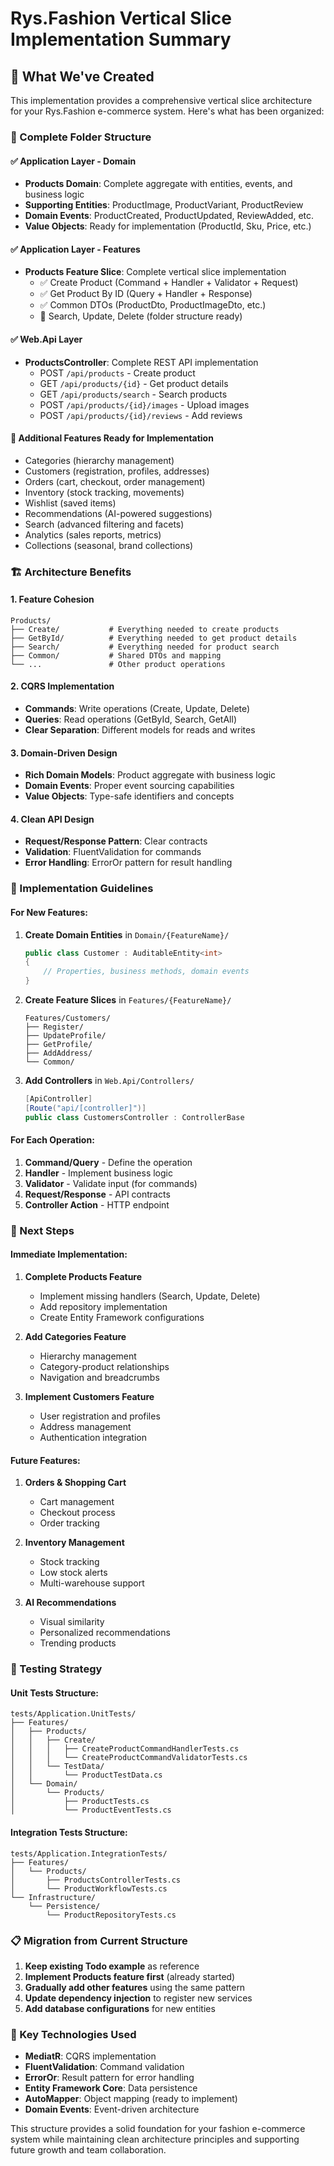 # Rys.Fashion Vertical Slice Implementation Summary

## 🎯 What We've Created

This implementation provides a comprehensive vertical slice architecture for your Rys.Fashion e-commerce system. Here's what has been organized:

### 📁 Complete Folder Structure

#### ✅ **Application Layer - Domain**
- **Products Domain**: Complete aggregate with entities, events, and business logic
- **Supporting Entities**: ProductImage, ProductVariant, ProductReview
- **Domain Events**: ProductCreated, ProductUpdated, ReviewAdded, etc.
- **Value Objects**: Ready for implementation (ProductId, Sku, Price, etc.)

#### ✅ **Application Layer - Features**
- **Products Feature Slice**: Complete vertical slice implementation
  - ✅ Create Product (Command + Handler + Validator + Request)
  - ✅ Get Product By ID (Query + Handler + Response)
  - ✅ Common DTOs (ProductDto, ProductImageDto, etc.)
  - 🔄 Search, Update, Delete (folder structure ready)

#### ✅ **Web.Api Layer**
- **ProductsController**: Complete REST API implementation
  - POST `/api/products` - Create product
  - GET `/api/products/{id}` - Get product details
  - GET `/api/products/search` - Search products
  - POST `/api/products/{id}/images` - Upload images
  - POST `/api/products/{id}/reviews` - Add reviews

#### 🔄 **Additional Features Ready for Implementation**
- Categories (hierarchy management)
- Customers (registration, profiles, addresses)
- Orders (cart, checkout, order management)
- Inventory (stock tracking, movements)
- Wishlist (saved items)
- Recommendations (AI-powered suggestions)
- Search (advanced filtering and facets)
- Analytics (sales reports, metrics)
- Collections (seasonal, brand collections)

### 🏗️ Architecture Benefits

#### **1. Feature Cohesion**
```
Products/
├── Create/           # Everything needed to create products
├── GetById/          # Everything needed to get product details
├── Search/           # Everything needed for product search
├── Common/           # Shared DTOs and mapping
└── ...               # Other product operations
```

#### **2. CQRS Implementation**
- **Commands**: Write operations (Create, Update, Delete)
- **Queries**: Read operations (GetById, Search, GetAll)
- **Clear Separation**: Different models for reads and writes

#### **3. Domain-Driven Design**
- **Rich Domain Models**: Product aggregate with business logic
- **Domain Events**: Proper event sourcing capabilities
- **Value Objects**: Type-safe identifiers and concepts

#### **4. Clean API Design**
- **Request/Response Pattern**: Clear contracts
- **Validation**: FluentValidation for commands
- **Error Handling**: ErrorOr pattern for result handling

### 🔧 Implementation Guidelines

#### **For New Features:**

1. **Create Domain Entities** in `Domain/{FeatureName}/`
   ```csharp
   public class Customer : AuditableEntity<int>
   {
       // Properties, business methods, domain events
   }
   ```

2. **Create Feature Slices** in `Features/{FeatureName}/`
   ```
   Features/Customers/
   ├── Register/
   ├── UpdateProfile/
   ├── GetProfile/
   ├── AddAddress/
   └── Common/
   ```

3. **Add Controllers** in `Web.Api/Controllers/`
   ```csharp
   [ApiController]
   [Route("api/[controller]")]
   public class CustomersController : ControllerBase
   ```

#### **For Each Operation:**

1. **Command/Query** - Define the operation
2. **Handler** - Implement business logic
3. **Validator** - Validate input (for commands)
4. **Request/Response** - API contracts
5. **Controller Action** - HTTP endpoint

### 🚀 Next Steps

#### **Immediate Implementation:**

1. **Complete Products Feature**
   - Implement missing handlers (Search, Update, Delete)
   - Add repository implementation
   - Create Entity Framework configurations

2. **Add Categories Feature**
   - Hierarchy management
   - Category-product relationships
   - Navigation and breadcrumbs

3. **Implement Customers Feature**
   - User registration and profiles
   - Address management
   - Authentication integration

#### **Future Features:**

1. **Orders & Shopping Cart**
   - Cart management
   - Checkout process
   - Order tracking

2. **Inventory Management**
   - Stock tracking
   - Low stock alerts
   - Multi-warehouse support

3. **AI Recommendations**
   - Visual similarity
   - Personalized recommendations
   - Trending products

### 🧪 Testing Strategy

#### **Unit Tests Structure:**
```
tests/Application.UnitTests/
├── Features/
│   ├── Products/
│   │   ├── Create/
│   │   │   ├── CreateProductCommandHandlerTests.cs
│   │   │   └── CreateProductCommandValidatorTests.cs
│   │   └── TestData/
│   │       └── ProductTestData.cs
│   └── Domain/
│       └── Products/
│           ├── ProductTests.cs
│           └── ProductEventTests.cs
```

#### **Integration Tests Structure:**
```
tests/Application.IntegrationTests/
├── Features/
│   └── Products/
│       ├── ProductsControllerTests.cs
│       └── ProductWorkflowTests.cs
└── Infrastructure/
    └── Persistence/
        └── ProductRepositoryTests.cs
```

### 📋 Migration from Current Structure

1. **Keep existing Todo example** as reference
2. **Implement Products feature first** (already started)
3. **Gradually add other features** using the same pattern
4. **Update dependency injection** to register new services
5. **Add database configurations** for new entities

### 🔑 Key Technologies Used

- **MediatR**: CQRS implementation
- **FluentValidation**: Command validation
- **ErrorOr**: Result pattern for error handling
- **Entity Framework Core**: Data persistence
- **AutoMapper**: Object mapping (ready to implement)
- **Domain Events**: Event-driven architecture

This structure provides a solid foundation for your fashion e-commerce system while maintaining clean architecture principles and supporting future growth and team collaboration.
